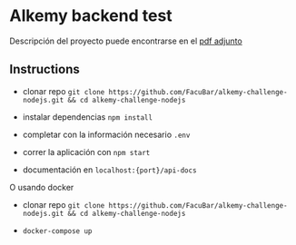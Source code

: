 # Alkemy backend test

Descripción del proyecto puede encontrarse en el [pdf adjunto](https://github.com/FacuBar/alkemy-challenge-nodejs/blob/main/ChallengeBackend.pdf)

## Instructions

- clonar repo `git clone https://github.com/FacuBar/alkemy-challenge-nodejs.git && cd alkemy-challenge-nodejs`

- instalar dependencias `npm install`

- completar con la información necesario `.env`

- correr la aplicación con `npm start`

- documentación en `localhost:{port}/api-docs`

O usando docker

- clonar repo `git clone https://github.com/FacuBar/alkemy-challenge-nodejs.git && cd alkemy-challenge-nodejs`

- `docker-compose up`
